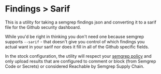 # Findings > Sarif
This is a utility for taking a semgrep findings json and converting it to a sarif file for the Github security dashboard.

While you'd be right in thinking you don't need one because semgrep supports `--sarif` - that doesn't give you control of which findings you actual want in your sarif nor does it fill in all of the Github specific fields.

In the stock configuration, the utility will respect your [semgrep policy](https://semgrep.dev/docs/semgrep-code/policies) and only upload results that are configured to comment or block (from Semgrep Code or Secrets) or considered Reachable by Semgrep Supply Chain.
